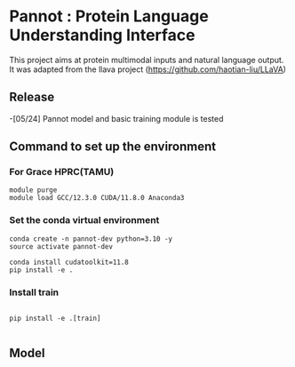 # Pannot : Protein Language Understanding Interface

This project aims at protein multimodal inputs and natural language output. It was adapted from the llava project (https://github.com/haotian-liu/LLaVA)

## Release


-[05/24] Pannot model and basic training module is tested

## Command to set up the environment 


### For Grace HPRC(TAMU)
```
module purge
module load GCC/12.3.0 CUDA/11.8.0 Anaconda3
```

### Set the conda virtual environment
```
conda create -n pannot-dev python=3.10 -y
source activate pannot-dev

conda install cudatoolkit=11.8
pip install -e .

```

### Install train

```

pip install -e .[train]


```

## Model

